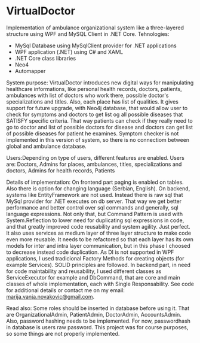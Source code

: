 # VirtualDoctor
Implementation of ambulance organizational system like a three-layered structure using WPF and MySQL Client in .NET Core.
Tehnologies:
- MySql Database using MySqlClient provider     for .NET applications
- WPF application (.NET) using C# and XAML
- .NET Core class libraries
- Neo4
- Automapper

System purpose:
VirtualDoctor introduces new digital ways for manipulating healthcare informations, like personal health records, doctors, patients, ambulances with list of doctors who work there, possible doctor's specializations and titles. Also, each place has list of qualities. It gives support for future upgrade, with Neo4j database, that would allow user to check for symptoms and doctors to get list og all possible diseases that SATISFY specific criteria. That way patients can check if they really need to go to doctor and list of possible doctors for disease and doctors can get list of possible diseases for patient he examines. Symptom checker is not implemented in this version of system, so there is no connectiom between global and ambulance database.

Users:Depending on type of users, different features are enabled. Users are:
Doctors, Admins for places, ambulances, titles, specializations and doctors, Admins for health records, Patients

Details of implementation:
On frontend part paging is enabled on tables. Also there is option for changing language (Serbian, English). On backend, systems like EntityFramework are not used. Instead there is raw sql that MySql provider for .NET executes on db server. That way we get better performance and better control over sql commands and generally, sql language expressions. Not only that, but Command Pattern is used with System.Reflection to lower need for duplicating sql expressions in code, and that greatly improved code reusability and system agility. Just perfect. It also uses services as medium layer of three layer structure to make code even more reusable. It needs to be refactored so that each layer has its own models for inter and intra layer communication, but in this phase I choosed to decrease instead code duplication. 
As DI is not supported in WPF applications, I used tradicional Factory Methods for creating objects (for example Services). SOLID principles are followed. In backend part, in need for code maintability and reusability, I used different classes as ServiceExecutor for example and DbCommand, that are core and main classes of whole implementation, each with Single Responsability. See code for additional details or contact me on my email: marija.vanja.novakovic@gmail.com. 

Read also:
Some roles should be inserted in database before using it. That are OrganizationalAdmin, PatientAdmin, DoctorAdmin, AccountsAdmin. Also, password hashing needs to be implemented. For now, passwordhash in database is users raw password. This project was for course purposes, so some things are not properly implemented.